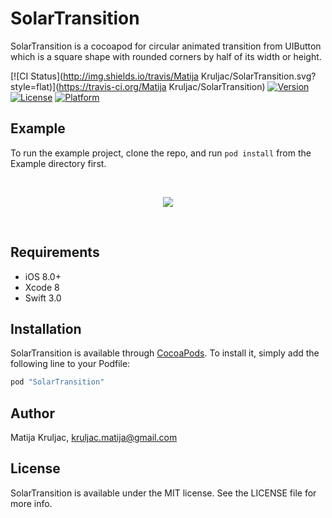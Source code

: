# SolarTransition

SolarTransition is a cocoapod for circular animated transition from UIButton which is a square shape with rounded corners by half of its width or height.

[![CI Status](http://img.shields.io/travis/Matija Kruljac/SolarTransition.svg?style=flat)](https://travis-ci.org/Matija Kruljac/SolarTransition)
[![Version](https://img.shields.io/cocoapods/v/SolarTransition.svg?style=flat)](http://cocoapods.org/pods/SolarTransition)
[![License](https://img.shields.io/cocoapods/l/SolarTransition.svg?style=flat)](http://cocoapods.org/pods/SolarTransition)
[![Platform](https://img.shields.io/cocoapods/p/SolarTransition.svg?style=flat)](http://cocoapods.org/pods/SolarTransition)

## Example

To run the example project, clone the repo, and run `pod install` from the Example directory first.

</br>
<p>
<p align="center">
<img src="https://github.com/MatijaKruljac/SolarTransition/blob/master/solartransition.gif?raw=true" >
</p>
</br>

## Requirements

- iOS 8.0+
- Xcode 8
- Swift 3.0

## Installation

SolarTransition is available through [CocoaPods](http://cocoapods.org). To install
it, simply add the following line to your Podfile:

```swift
pod "SolarTransition"
```

## Author

Matija Kruljac, kruljac.matija@gmail.com

## License

SolarTransition is available under the MIT license. See the LICENSE file for more info.
